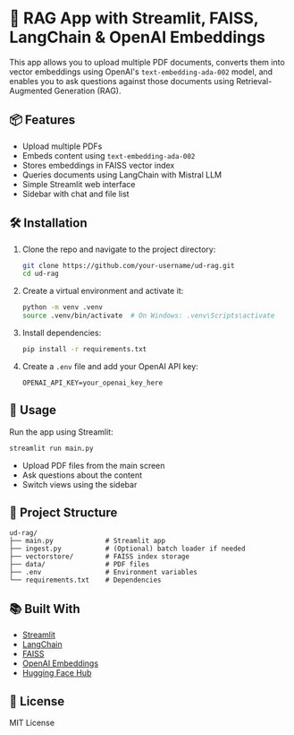 # 🧠 RAG App with Streamlit, FAISS, LangChain & OpenAI Embeddings

This app allows you to upload multiple PDF documents, converts them into vector embeddings using OpenAI's `text-embedding-ada-002` model, and enables you to ask questions against those documents using Retrieval-Augmented Generation (RAG).

## 📦 Features

- Upload multiple PDFs
- Embeds content using `text-embedding-ada-002`
- Stores embeddings in FAISS vector index
- Queries documents using LangChain with Mistral LLM
- Simple Streamlit web interface
- Sidebar with chat and file list

## 🛠️ Installation

1. Clone the repo and navigate to the project directory:

   ```bash
   git clone https://github.com/your-username/ud-rag.git
   cd ud-rag
   ```

2. Create a virtual environment and activate it:

   ```bash
   python -m venv .venv
   source .venv/bin/activate  # On Windows: .venv\Scripts\activate
   ```

3. Install dependencies:

   ```bash
   pip install -r requirements.txt
   ```

4. Create a `.env` file and add your OpenAI API key:
   ```env
   OPENAI_API_KEY=your_openai_key_here
   ```

## 🚀 Usage

Run the app using Streamlit:

```bash
streamlit run main.py
```

- Upload PDF files from the main screen
- Ask questions about the content
- Switch views using the sidebar

## 📁 Project Structure

```
ud-rag/
├── main.py             # Streamlit app
├── ingest.py           # (Optional) batch loader if needed
├── vectorstore/        # FAISS index storage
├── data/               # PDF files
├── .env                # Environment variables
└── requirements.txt    # Dependencies
```

## 📚 Built With

- [Streamlit](https://streamlit.io/)
- [LangChain](https://www.langchain.com/)
- [FAISS](https://github.com/facebookresearch/faiss)
- [OpenAI Embeddings](https://platform.openai.com/docs/guides/embeddings)
- [Hugging Face Hub](https://huggingface.co/docs/huggingface_hub)

## 📝 License

MIT License
